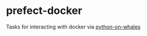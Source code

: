 # prefect-docker

Tasks for interacting with docker via [python-on-whales](https://github.com/gabrieldemarmiesse/python-on-whales)
